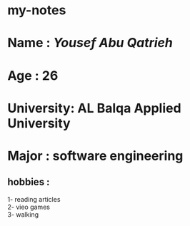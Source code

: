 # my-notes
# Name : ***Yousef Abu Qatrieh***
# Age : 26
# University: AL Balqa Applied University 
# Major : software engineering 
## hobbies :
 1- reading articles   
 2- vieo games  
 3- walking  
